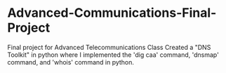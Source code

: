 # Advanced-Communications-Final-Project
Final project for Advanced Telecommunications Class
Created a "DNS Toolkit" in python where I implemented the 'dig caa' command, 'dnsmap' command, and 'whois' command in python.
